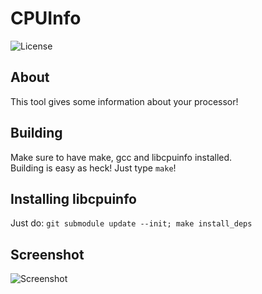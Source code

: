 # CPUInfo

![License](https://img.shields.io/github/license/Nexus-C/CPUInfo?style=for-the-badge&kill_cache=1)

## About

This tool gives some information about your processor!<br>

## Building

Make sure to have make, gcc and libcpuinfo installed.<br> Building is easy as heck! Just
type `make`!

## Installing libcpuinfo
Just do: ``git submodule update --init; make install_deps``

## Screenshot

![Screenshot](https://media.discordapp.net/attachments/922953797423202394/989210931114414120/unknown.png?width=351&height=464)
